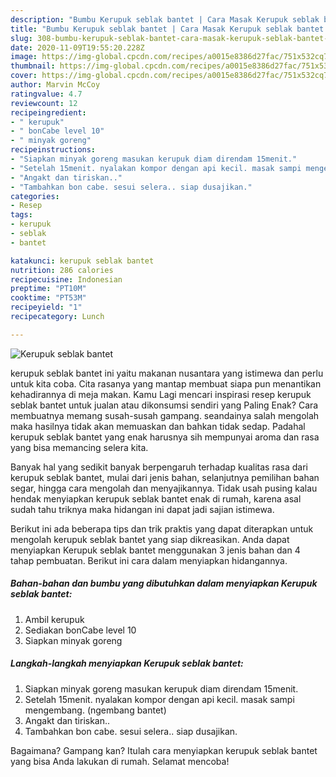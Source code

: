 ```yaml
---
description: "Bumbu Kerupuk seblak bantet | Cara Masak Kerupuk seblak bantet Yang Enak Dan Lezat"
title: "Bumbu Kerupuk seblak bantet | Cara Masak Kerupuk seblak bantet Yang Enak Dan Lezat"
slug: 308-bumbu-kerupuk-seblak-bantet-cara-masak-kerupuk-seblak-bantet-yang-enak-dan-lezat
date: 2020-11-09T19:55:20.228Z
image: https://img-global.cpcdn.com/recipes/a0015e8386d27fac/751x532cq70/kerupuk-seblak-bantet-foto-resep-utama.jpg
thumbnail: https://img-global.cpcdn.com/recipes/a0015e8386d27fac/751x532cq70/kerupuk-seblak-bantet-foto-resep-utama.jpg
cover: https://img-global.cpcdn.com/recipes/a0015e8386d27fac/751x532cq70/kerupuk-seblak-bantet-foto-resep-utama.jpg
author: Marvin McCoy
ratingvalue: 4.7
reviewcount: 12
recipeingredient:
- " kerupuk"
- " bonCabe level 10"
- " minyak goreng"
recipeinstructions:
- "Siapkan minyak goreng masukan kerupuk diam direndam 15menit."
- "Setelah 15menit. nyalakan kompor dengan api kecil. masak sampi mengembang. (ngembang bantet)"
- "Angakt dan tiriskan.."
- "Tambahkan bon cabe. sesui selera.. siap dusajikan."
categories:
- Resep
tags:
- kerupuk
- seblak
- bantet

katakunci: kerupuk seblak bantet 
nutrition: 286 calories
recipecuisine: Indonesian
preptime: "PT10M"
cooktime: "PT53M"
recipeyield: "1"
recipecategory: Lunch

---
```



![Kerupuk seblak bantet](https://img-global.cpcdn.com/recipes/a0015e8386d27fac/751x532cq70/kerupuk-seblak-bantet-foto-resep-utama.jpg)


kerupuk seblak bantet ini yaitu makanan nusantara yang istimewa dan perlu untuk kita coba. Cita rasanya yang mantap membuat siapa pun menantikan kehadirannya di meja makan.
Kamu Lagi mencari inspirasi resep kerupuk seblak bantet untuk jualan atau dikonsumsi sendiri yang Paling Enak? Cara membuatnya memang susah-susah gampang. seandainya salah mengolah maka hasilnya tidak akan memuaskan dan bahkan tidak sedap. Padahal kerupuk seblak bantet yang enak harusnya sih mempunyai aroma dan rasa yang bisa memancing selera kita.

Banyak hal yang sedikit banyak berpengaruh terhadap kualitas rasa dari kerupuk seblak bantet, mulai dari jenis bahan, selanjutnya pemilihan bahan segar, hingga cara mengolah dan menyajikannya. Tidak usah pusing kalau hendak menyiapkan kerupuk seblak bantet enak di rumah, karena asal sudah tahu triknya maka hidangan ini dapat jadi sajian istimewa.




Berikut ini ada beberapa tips dan trik praktis yang dapat diterapkan untuk mengolah kerupuk seblak bantet yang siap dikreasikan. Anda dapat menyiapkan Kerupuk seblak bantet menggunakan 3 jenis bahan dan 4 tahap pembuatan. Berikut ini cara dalam menyiapkan hidangannya.

<!--inarticleads1-->

##### Bahan-bahan dan bumbu yang dibutuhkan dalam menyiapkan Kerupuk seblak bantet:

1. Ambil  kerupuk
1. Sediakan  bonCabe level 10
1. Siapkan  minyak goreng




<!--inarticleads2-->

##### Langkah-langkah menyiapkan Kerupuk seblak bantet:

1. Siapkan minyak goreng masukan kerupuk diam direndam 15menit.
1. Setelah 15menit. nyalakan kompor dengan api kecil. masak sampi mengembang. (ngembang bantet)
1. Angakt dan tiriskan..
1. Tambahkan bon cabe. sesui selera.. siap dusajikan.




Bagaimana? Gampang kan? Itulah cara menyiapkan kerupuk seblak bantet yang bisa Anda lakukan di rumah. Selamat mencoba!
